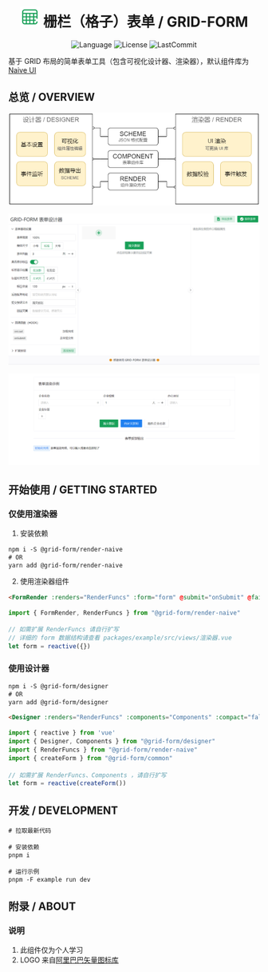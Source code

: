 <div align=center>
<h1> <img src="packages/example/public/logo.svg" width=40 />  栅栏（格子）表单 / GRID-FORM </h1>

![Language](https://img.shields.io/github/languages/top/0604hx/grid-form?logo=javascript&color=blue)
![License](https://img.shields.io/badge/License-MIT-green)
![LastCommit](https://img.shields.io/github/last-commit/0604hx/grid-form?color=blue&logo=github)

</div>

基于 GRID 布局的简单表单工具（包含可视化设计器、渲染器），默认组件库为 [Naive UI](https://www.naiveui.com)

## 总览 / OVERVIEW

![框架](docs/screenshot/overview.png)

![设计器](docs/screenshot/designer.png)

![渲染器](docs/screenshot/render.png)

## 开始使用 / GETTING STARTED

### 仅使用渲染器

1. 安装依赖

```shell
npm i -S @grid-form/render-naive
# OR
yarn add @grid-form/render-naive
```

2. 使用渲染器组件

```html
<FormRender :renders="RenderFuncs" :form="form" @submit="onSubmit" @failed="onFailed" @inited="onInited" debug />
```

```javascript
import { FormRender, RenderFuncs } from "@grid-form/render-naive"

// 如需扩展 RenderFuncs 请自行扩写
// 详细的 form 数据结构请查看 packages/example/src/views/渲染器.vue
let form = reactive({})
```

### 使用设计器

```shell
npm i -S @grid-form/designer
# OR
yarn add @grid-form/designer
```

```html
<Designer :renders="RenderFuncs" :components="Components" :compact="false" :form="form" style="height: 100vh;" debug show-footer />
```

```javascript
import { reactive } from 'vue'
import { Designer, Components } from "@grid-form/designer"
import { RenderFuncs } from "@grid-form/render-naive"
import { createForm } from "@grid-form/common"

// 如需扩展 RenderFuncs、Components ，请自行扩写
let form = reactive(createForm())
```

## 开发 / DEVELOPMENT

```shell
# 拉取最新代码

# 安装依赖
pnpm i

# 运行示例
pnpm -F example run dev
```

## 附录 / ABOUT

### 说明

1. 此组件仅为个人学习
2. LOGO 来自[阿里巴巴矢量图标库](https://www.iconfont.cn/)
